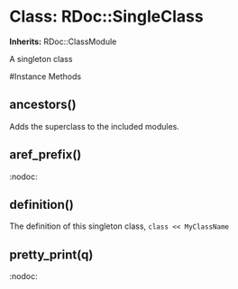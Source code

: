 # Class: RDoc::SingleClass
**Inherits:** RDoc::ClassModule
    

A singleton class



#Instance Methods
## ancestors() [](#method-i-ancestors)
Adds the superclass to the included modules.

## aref_prefix() [](#method-i-aref_prefix)
:nodoc:

## definition() [](#method-i-definition)
The definition of this singleton class, `class << MyClassName`

## pretty_print(q) [](#method-i-pretty_print)
:nodoc:

